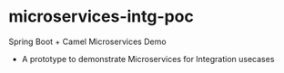 # microservices-intg-poc

Spring Boot + Camel Microservices Demo


- A prototype to demonstrate Microservices for Integration usecases
